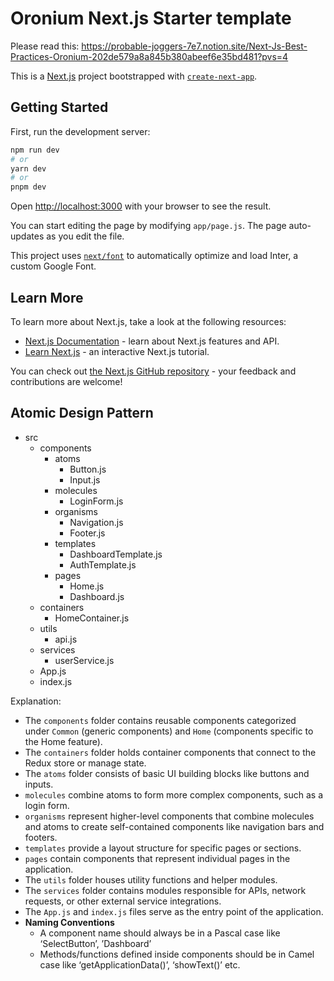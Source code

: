 # Oronium Next.js Starter template

Please read this: https://probable-joggers-7e7.notion.site/Next-Js-Best-Practices-Oronium-202de579a8a845b380abeef6e35bd481?pvs=4

This is a [Next.js](https://nextjs.org/) project bootstrapped with [`create-next-app`](https://github.com/vercel/next.js/tree/canary/packages/create-next-app).

## Getting Started

First, run the development server:

```bash
npm run dev
# or
yarn dev
# or
pnpm dev
```

Open [http://localhost:3000](http://localhost:3000) with your browser to see the result.

You can start editing the page by modifying `app/page.js`. The page auto-updates as you edit the file.

This project uses [`next/font`](https://nextjs.org/docs/basic-features/font-optimization) to automatically optimize and load Inter, a custom Google Font.

## Learn More

To learn more about Next.js, take a look at the following resources:

- [Next.js Documentation](https://nextjs.org/docs) - learn about Next.js features and API.
- [Learn Next.js](https://nextjs.org/learn) - an interactive Next.js tutorial.

You can check out [the Next.js GitHub repository](https://github.com/vercel/next.js/) - your feedback and contributions are welcome!

## Atomic Design Pattern

- src
  - components
    - atoms
      - Button.js
      - Input.js
    - molecules
      - LoginForm.js
    - organisms
      - Navigation.js
      - Footer.js
    - templates
      - DashboardTemplate.js
      - AuthTemplate.js
    - pages
      - Home.js
      - Dashboard.js
  - containers
    - HomeContainer.js
  - utils
    - api.js
  - services
    - userService.js
  - App.js
  - index.js

Explanation:

- The `components` folder contains reusable components categorized under `Common` (generic components) and `Home` (components specific to the Home feature).
- The `containers` folder holds container components that connect to the Redux store or manage state.
- The `atoms` folder consists of basic UI building blocks like buttons and inputs.
- `molecules` combine atoms to form more complex components, such as a login form.
- `organisms` represent higher-level components that combine molecules and atoms to create self-contained components like navigation bars and footers.
- `templates` provide a layout structure for specific pages or sections.
- `pages` contain components that represent individual pages in the application.
- The `utils` folder houses utility functions and helper modules.
- The `services` folder contains modules responsible for APIs, network requests, or other external service integrations.
- The `App.js` and `index.js` files serve as the entry point of the application.
- **Naming Conventions**
  - A component name should always be in a Pascal case like ‘SelectButton’, ’Dashboard’
  - Methods/functions defined inside components should be in Camel case like ‘getApplicationData()’, ‘showText()’ etc.
